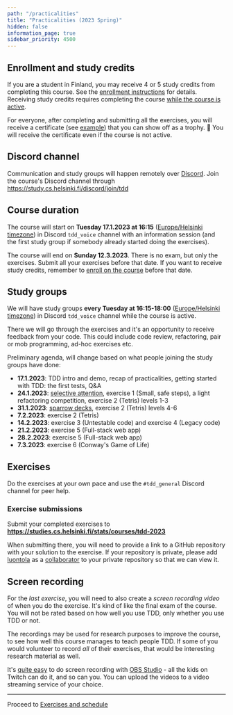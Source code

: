 ```yaml
---
path: "/practicalities"
title: "Practicalities (2023 Spring)"
hidden: false
information_page: true
sidebar_priority: 4500
---
```


## Enrollment and study credits

If you are a student in Finland, you may receive 4 or 5 study credits from completing this course. See the [enrollment instructions](/enrollment) for details. Receiving study credits requires completing the course [while the course is active](#course-duration).

For everyone, after completing and submitting all the exercises, you will receive a certificate (see [example](https://studies.cs.helsinki.fi/stats/api/certificate/tdd-2022/en/818b05333d6adad5d36bcf7a4e4f4fbf)) that you can show off as a trophy. 🏅 You will receive the certificate even if the course is not active.


## Discord channel

Communication and study groups will happen remotely over [Discord](https://discord.com/). Join the course's Discord channel through https://study.cs.helsinki.fi/discord/join/tdd


## Course duration

The course will start on **Tuesday 17.1.2023 at 16:15** ([Europe/Helsinki timezone](https://www.timeanddate.com/worldclock/finland/helsinki)) in Discord `tdd_voice` channel with an information session (and the first study group if somebody already started doing the exercises).

The course will end on **Sunday 12.3.2023**. There is no exam, but only the exercises. Submit all your exercises before that date. If you want to receive study credits, remember to [enroll on the course](/enrollment/#enroll-on-the-course) before that date.


## Study groups

We will have study groups **every Tuesday at 16:15-18:00** ([Europe/Helsinki timezone](https://www.timeanddate.com/worldclock/finland/helsinki)) in Discord `tdd_voice` channel while the course is active.

There we will go through the exercises and it's an opportunity to receive feedback from your code. This could include code review, refactoring, pair or mob programming, ad-hoc exercises etc.

Preliminary agenda, will change based on what people joining the study groups have done:

- **17.1.2023**: TDD intro and demo, recap of practicalities, getting started with TDD: the first tests, Q&A
- **24.1.2023**: [selective attention](https://www.youtube.com/watch?v=vJG698U2Mvo)[](https://youtu.be/IGQmdoK_ZfY?t=4), exercise 1 (Small, safe steps), a light refactoring competition, exercise 2 (Tetris) levels 1-3
- **31.1.2023**: [sparrow decks](https://llewellynfalco.blogspot.com/p/sparrow-decks.html), exercise 2 (Tetris) levels 4-6
- **7.2.2023**: exercise 2 (Tetris)
- **14.2.2023**: exercise 3 (Untestable code) and exercise 4 (Legacy code)
- **21.2.2023**: exercise 5 (Full-stack web app)
- **28.2.2023**: exercise 5 (Full-stack web app)
- **7.3.2023**: exercise 6 (Conway's Game of Life)


## Exercises

Do the exercises at your own pace and use the `#tdd_general` Discord channel for peer help.

### Exercise submissions

Submit your completed exercises to **<https://studies.cs.helsinki.fi/stats/courses/tdd-2023>**

When submitting there, you will need to provide a link to a GitHub repository with your solution to the exercise. If your repository is private, please add [luontola](https://github.com/luontola) as a [collaborator](https://docs.github.com/en/account-and-profile/setting-up-and-managing-your-github-user-account/managing-access-to-your-personal-repositories/inviting-collaborators-to-a-personal-repository) to your private repository so that we can view it.


## Screen recording

For the *last exercise*, you will need to also create a *screen recording video* of when you do the exercise. It's kind of like the final exam of the course. You will not be rated based on how well you use TDD, only whether you use TDD or not.

The recordings may be used for research purposes to improve the course, to see how well this course manages to teach people TDD. If some of you would volunteer to record *all* of their exercises, that would be interesting research material as well.

It's [quite easy](https://obsproject.com/wiki/OBS-Studio-Quickstart) to do screen recording with [OBS Studio](https://obsproject.com/) - all the kids on Twitch can do it, and so can you. You can upload the videos to a video streaming service of your choice.

---

Proceed to [Exercises and schedule](/exercises)
